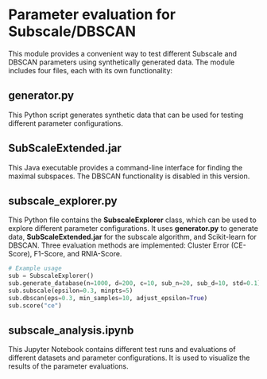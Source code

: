 # Parameter evaluation for Subscale/DBSCAN
This module provides a convenient way to test different Subscale and 
DBSCAN parameters using synthetically generated data. The module includes four files, each with its own functionality:
## generator.py
This Python script generates synthetic data that can be used for testing different parameter configurations.
## SubScaleExtended.jar
This Java executable provides a command-line interface for finding the maximal subspaces. 
The DBSCAN functionality is disabled in this version.
## subscale_explorer.py
This Python file contains the **SubscaleExplorer** class, which can be used to explore different parameter configurations. 
It uses **generator.py** to generate data, **SubScaleExtended.jar** for the subscale algorithm, and Scikit-learn for DBSCAN. 
Three evaluation methods are implemented: Cluster Error (CE-Score), F1-Score, and RNIA-Score.
```python
# Example usage
sub = SubscaleExplorer()
sub.generate_database(n=1000, d=200, c=10, sub_n=20, sub_d=10, std=0.1)
sub.subscale(epsilon=0.3, minpts=5)
sub.dbscan(eps=0.3, min_samples=10, adjust_epsilon=True)
sub.score("ce")
```

## subscale_analysis.ipynb
This Jupyter Notebook contains different test runs and evaluations of different datasets and parameter configurations. 
It is used to visualize the results of the parameter evaluations.
